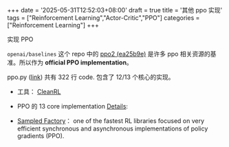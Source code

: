 +++
date = '2025-05-31T12:52:03+08:00'
draft = true
title = '其他 ppo 实现'
tags = ["Reinforcement Learning","Actor-Critic","PPO"]
categories = ["Reinforcement Learning"]
+++


实现 PPO

`openai/baselines` 这个 repo 中的 [ppo2 (ea25b9e)](https://github.com/openai/baselines/commit/ea25b9e8b234e6ee1bca43083f8f3cf974143998) 是许多 ppo 相关资源的基准。所以作为 **official PPO implementation**。

ppo.py ([link](https://github.com/vwxyzjn/ppo-implementation-details/blob/main/ppo.py)) 共有 322 行 code. 包含了 12/13 个核心的实现。


- 工具： [CleanRL](https://github.com/vwxyzjn/cleanrl)

- PPO 的 13 core implementation [Details](https://iclr-blog-track.github.io/2022/03/25/ppo-implementation-details/): 

- [Sampled Factory](https://www.samplefactory.dev/)： one of the fastest RL libraries focused on very efficient synchronous and asynchronous implementations of policy gradients (PPO). 


